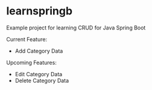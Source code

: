 ﻿# learnspringb
Example project for learning CRUD for Java Spring Boot

Current Feature:
- Add Category Data

Upcoming Features:
- Edit Category Data
- Delete Category Data
